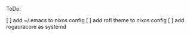 ToDo:

[ ] add ~/.emacs to nixos config
[ ] add rofi theme to nixos config
[ ] add rogauracore as systemd